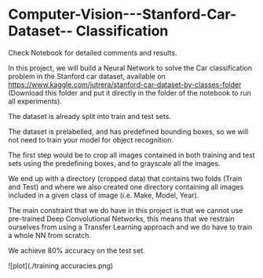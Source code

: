 # Computer-Vision---Stanford-Car-Dataset-- Classification

Check Notebook for detailed comments and results. 

In this project, we will build a Neural Network to solve the Car classification problem in the Stanford car dataset, available on https://www.kaggle.com/jutrera/stanford-car-dataset-by-classes-folder  (Download this folder and put it directly in the folder of the notebook to run all experiments).

The dataset is already split into train and test sets.

The dataset is prelabelled, and has predefined bounding boxes, so we will not need to train your model for object recognition.

The first step would be to crop all images contained in both training and test sets using the predefining boxes, and to grayscale all the images.

We end up with a directory (cropped data) that contains two folds (Train and Test) and where we also created one directory containing all images included in a given class of image (i.e. Make, Model, Year).

The main constraint that we do have in this project is that we cannot use pre-trained Deep Convolutional Networks, this means that we restrain ourselves from using a Transfer Learning approach and we do have to train a whole NN from scratch.

We achieve 80% accuracy on the test set.


![plot](./training accuracies.png)
